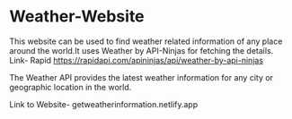 # Weather-Website
This website can be used to find weather related information of any place around the world.It uses Weather by API-Ninjas for fetching the details. Link- Rapid https://rapidapi.com/apininjas/api/weather-by-api-ninjas

The Weather API provides the latest weather information for any city or geographic location in the world.

Link to Website- 
getweatherinformation.netlify.app
